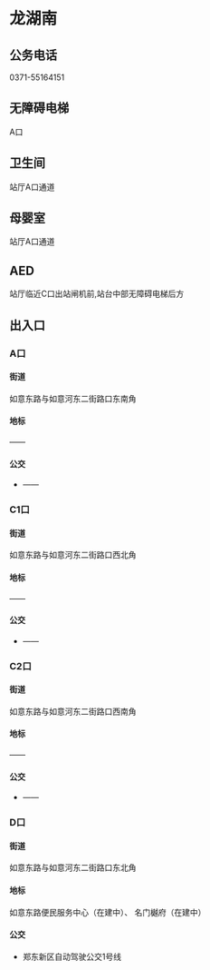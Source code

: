 # 龙湖南

## 公务电话

0371-55164151

## 无障碍电梯

A口

## 卫生间

站厅A口通道

## 母婴室

站厅A口通道

## AED

站厅临近C口出站闸机前,站台中部无障碍电梯后方

## 出入口

### A口

#### 街道

如意东路与如意河东二街路口东南角

#### 地标

——

#### 公交

- ——

### C1口

#### 街道

如意东路与如意河东二街路口西北角

#### 地标

——

#### 公交

- ——

### C2口

#### 街道

如意东路与如意河东二街路口西南角

#### 地标

——

#### 公交

- ——

### D口

#### 街道

如意东路与如意河东二街路口东北角

#### 地标

如意东路便民服务中心（在建中）、 名门樾府（在建中）

#### 公交

- 郑东新区自动驾驶公交1号线

